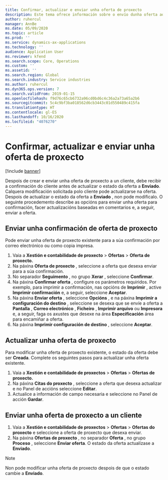```yaml
---
title: Confirmar, actualizar e enviar unha oferta de proxecto
description: Este tema ofrece información sobre o envío dunha oferta ao cliente para a súa confirmación, a modificación baseada nos comentarios e, a seguir, o reenvío da oferta.
author: ruhercul
manager: AnnBe
ms.date: 05/09/2020
ms.topic: article
ms.prod: ''
ms.service: dynamics-ax-applications
ms.technology: ''
audience: Application User
ms.reviewer: kfend
ms.search.scope: Core, Operations
ms.custom: ''
ms.assetid: ''
ms.search.region: Global
ms.search.industry: Service industries
ms.author: ruhercul
ms.dyn365.ops.version: 7
ms.search.validFrom: 2019-01-15
ms.openlocfilehash: f9d76c65cb6732a96cd0bd6c4c36a2a73a65a2b6
ms.sourcegitcommit: 5c4c9bf3ba018562d6cb3443c01d550489c415fa
ms.translationtype: HT
ms.contentlocale: gl-ES
ms.lasthandoff: 10/16/2020
ms.locfileid: "4076270"
---
```

# <a name="confirm-update-and-send-a-project-quotation"></a>Confirmar, actualizar e enviar unha oferta de proxecto

[!include [banner](../includes/banner.md)]

Despois de crear e enviar unha oferta de proxecto a un cliente, debe recibir a confirmación do cliente antes de actualizar o estado da oferta a **Enviado**. Calquera modificación solicitada polo cliente pode actualizarse na oferta. Despois de actualizar o estado da oferta a **Enviado** , non pode modificalo. O seguinte procedemento describe as opcións para enviar unha oferta para confirmación, facer actualizacións baseadas en comentarios e, a seguir, enviar a oferta.

## <a name="send-a-project-quotation-confirmation"></a>Enviar unha confirmación de oferta de proxecto  

Pode enviar unha oferta de proxecto existente para a súa confirmación por correo electrónico ou como copia impresa. 

1. Vaia a **Xestión e contabilidade de proxecto** > **Ofertas** > **Oferta de proxecto.** 
2. Na páxina **Oferta de proxecto** , seleccione a oferta que desexa enviar para a súa confirmación. 
3. No separador **Seguimento** , no grupo **Xerar** , seleccione **Confirmar**. 
4. Na páxina **Confirmar oferta** , configure os parámetros requiridos. Por exemplo, para imprimir a confirmación, nas opcións de **Imprimir** , active **Imprimir confirmación** e, a seguir, seleccione **Aceptar**.
5. Na páxina **Enviar oferta** , seleccione **Opcións** , e na páxina **Imprimir a configuración do destino** , seleccione se desexa que se envíe a oferta a **Pantalla** , **Correo electrónico** , **Ficheiro** , **Imprimir arquivo** ou **Impresora** e, a seguir, faga os axustes que desexe na área **Especificación** área para encamiñar a oferta.
6. Na páxina **Imprimir configuración de destino** , seleccione **Aceptar**.  

## <a name="update-a-project-quotation"></a>Actualizar unha oferta de proxecto

Para modificar unha oferta de proxecto existente, o estado da oferta debe ser **Creada**. Complete os seguintes pasos para actualizar unha oferta existente. 

1. Vaia a **Xestión e contabilidade de proxectos** > **Ofertas** > **Ofertas de proxecto.**
2. Na páxina **Citas do proxecto** , seleccione a oferta que desexa actualizar e no Panel de accións seleccione **Editar**.
3. Actualice a información de campo necesaria e seleccione no Panel de acción **Gardar**.  

## <a name="send-a-project-quotation-to-a-customer"></a>Enviar unha oferta de proxecto a un cliente 

1. Vaia a **Xestión e contabilidade de proxectos** > **Ofertas** > **Ofertas do proxecto** e seleccione a oferta de proxecto que desexa enviar.
2. Na páxina **Ofertas de proxecto** , no separador **Oferta** , no grupo **Proceso** , seleccione **Enviar oferta**. O estado da oferta actualízase a **Enviado**.

> [!NOTE]
> Non pode modificar unha oferta de proxecto despois de que o estado cambie a **Enviado**.
